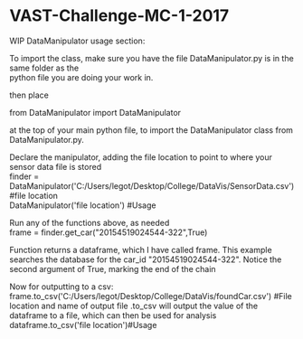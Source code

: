 # VAST-Challenge-MC-1-2017


WIP DataManipulator usage section:

To import the class, make sure you have the file DataManipulator.py is in the same folder as the  
python file you are doing your work in.

then place 

from DataManipulator import DataManipulator 

at the top of your main python file, to import the DataManipulator class from DataManipulator.py.

Declare the manipulator, adding the file location to point to where your sensor data file is stored  
finder = DataManipulator('C:/Users/legot/Desktop/College/DataVis/SensorData.csv') #file location  
DataManipulator('file location') #Usage

Run any of the functions above, as needed  
frame = finder.get_car("20154519024544-322",True)  

Function returns a dataframe, which I have called frame. This example searches the database for the car_id "20154519024544-322".
Notice the second argument of True, marking the end of the chain

Now for outputting to a csv:  
frame.to_csv('C:/Users/legot/Desktop/College/DataVis/foundCar.csv') #File location and name of output file
.to_csv will output the value of the dataframe to a file, which can then be used for analysis  
dataframe.to_csv('file location')#Usage

